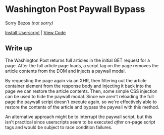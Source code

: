 # Washington Post Paywall Bypass

Sorry Bezos _(not sorry)_

[Install Userscript](https://raw.githubusercontent.com/ParadoxEpoch/web-userscripts/main/PaywallBypasses/AntiPaywall_WaPo.user.js) | [View Code](AntiPaywall_WaPo.user.js)

## Write up

The Washington Post returns full articles in the initial GET request for a page. After the full article page loads, a script tag on the page removes the article contents from the DOM and injects a paywall modal.

By requesting the page again via an XHR, then filtering out the article container element from the response body and injecting it back into the page we can restore the article contents. Then, some simple CSS injection can be used to hide the paywall modal.
Since we aren't reloading the full page the paywall script doesn't execute again, so we're effectively able to restore the contents of the article and bypass the paywall with this method.

An alternative approach might be to interrupt the paywall script, but this isn't practical since userscripts seem to be executed _after_ on-page script tags and would be subject to race condition failures.
